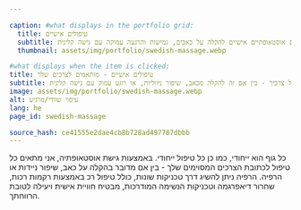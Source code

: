 ```yaml
---

caption: #what displays in the portfolio grid:
  title: טיפולים אישיים
  subtitle: טיפולים אוסטאופתיים אישיים להקלה על כאבים, גמישות והרגעה עמוקה עם גישה קלינית.
  thumbnail: assets/img/portfolio/swedish-massage.webp

#what displays when the item is clicked:
title: טיפולים אישיים - מותאמים לצרכים שלך
subtitle: לא בטוח איזה טיפול הוא הכי טוב עבורך? הזמן קונסולטציה, ואני אצור ישיבה מותאמת אישית בהתבסס על צרכיך - בין אם זה להקלה מכאב, שיפור ניווליות, או רוגע עמוק עם גישה קלינית.
image: assets/img/portfolio/swedish-massage.webp
alt: עיסוי שוודי/מרגיע
lang: he
page_id: swedish-massage

source_hash: ce41555e2dae4cb8b728ad497787dbbb
---
```

כל גוף הוא ייחודי, כמו כן כל טיפול ייחודי. באמצעות גישת אוסטאופתיה, אני מתאים כל טיפול לכתובת הצרכים המסוימים שלך - בין אם מדובר בהקלה על כאב, שיפור ניידות או הרפיה. הרפיה ניתן להשיג דרך טכניקות שונות, כולל טיפול רכ באמצעות רקמות רכות, שחרור דיאפרגמה וטכניקות הנשימה המודרכות, מבטיח חוויית אישית ויעילה לטובת הרווחתך.